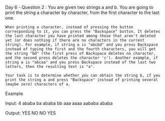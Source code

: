 Day 6 - Question 2 : 
	You are given two strings a and b. You are going to print the string a character by character, from the first character to the last one.

	When printing a character, instead of pressing the button corresponding to it, you can press the "Backspace" button. It deletes the last character you have printed among those that aren't deleted yet (or does nothing if there are no characters in the current string). For example, if string a is "abcbd" and you press Backspace instead of typing the first and the fourth characters, you will get the string "bd" (the first press of Backspace deletes no character, and the second press deletes the character 'c'). Another example, if string a is "abcaa" and you press Backspace instead of the last two letters, then the resulting text is "a".

	Your task is to determine whether you can obtain the string b, if you print the string a and press "Backspace" instead of printing several (maybe zero) characters of a.
	
	
Example

Input:
	4
	ababa
	ba
	ababa
	bb
	aaa
	aaaa
	aababa
	ababa

Output:
	YES
	NO
	NO
	YES

